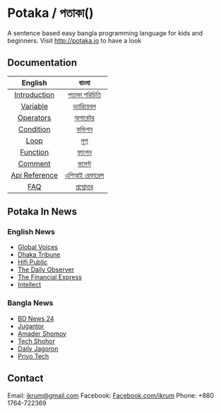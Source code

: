 # Potaka / পতাকা()
A sentence based easy bangla programming language for kids and beginners. Visit http://potaka.io to have a look

## Documentation

|    English    	|      বাংলা     	|
|:-------------:	|:--------------:	|
|  [Introduction](docs/introduction_en.md) 	|  [পতাকা পরিচিতি](docs/introduction.md) 	|
|    [Variable](docs/variable_en.md)   	|    [ভ্যারিয়েবল](docs/variable.md)   	|
|   [Operators](docs/operators_en.md)   	|     [অপারেটর](docs/operators.md)    	|
|   [Condition](docs/condition_en.md)   	|     [কন্ডিশন](docs/condition.md)     	|
|      [Loop](docs/loop_en.md)     	|       [লুপ](docs/loop.md)       	|
|    [Function](docs/function_en.md)   	|      [ফাংশন](docs/function.md)     	|
|    [Comment](docs/comment_en.md)    	|      [কমেন্ট](docs/comment.md)     	|
| [Api Reference](docs/api_reference_en.md) 	| [এপিআই রেফারেন্স](docs/api_reference.md) 	|
|      [FAQ](docs/faq_en.md)      	|    [প্রশ্নোত্তর](docs/faq.md)   	|

## Potaka In News
### English News
  * [Global Voices](https://globalvoices.org/2016/08/30/theres-finally-a-programming-language-in-bengali-script-thanks-to-potaka/)
  * [Dhaka Tribune](http://www.dhakatribune.com/feature/tech/2016/08/20/bangla-programming-language-potaka-launched/)
  * [Hifi Public](http://hifipublic.com/2016/08/22/potaka-first-bangla-programming-language/)
  * [The Daily Observer](http://www.observerbd.com/details.php?id=30803)
  * [The Financial Express](http://www.thefinancialexpress-bd.com/2016/08/31/44160/POTAKA,-Bangla-programming-language-launched)
  * [Intellect](http://www.intellect.com.bd/details/515/potaka-the-first-bangla-programming-language)

### Bangla News
  * [BD News 24](http://bangla.bdnews24.com/tech/article1203516.bdnews)
  * [Jugantor](http://www.jugantor.com/online/it-world/2016/08/22/22889/বাংলায়-প্রোগ্রামিং-ভাষা-‘পতাকা’)
  * [Amader Shomoy](http://www.dainikamadershomoy.com/todays-paper/features/technology-time/32993/প্রোগ্রামিং-লিখি-বাংলা-ভাষায়)
  * [Tech Shohor](http://techshohor.com/news/66417)
  * [Daily Jagoron](http://dailyjagoran.com/scitech/bangla-programming-language-launched/)
  * [Priyo Tech](http://tech.priyo.com/news/2016/8/21/32938-%E0%A6%AC%E0%A6%BE%E0%A6%82%E0%A6%B2%E0%A6%BE-%E0%A6%AD%E0%A6%BE%E0%A6%B7%E0%A6%BE%E0%A7%9F-%E0%A6%AA%E0%A7%8D%E0%A6%B0%E0%A7%8B%E0%A6%97%E0%A7%8D%E0%A6%B0%E0%A6%BE%E0%A6%AE%E0%A6%BF%E0%A6%82-%E0%A6%95%E0%A6%B0%E0%A6%BE-%E0%A6%AF%E0%A6%BE%E0%A6%AC%E0%A7%87-%E0%A6%AA%E0%A6%A4%E0%A6%BE%E0%A6%95%E0%A6%BE%E0%A7%9F)

## Contact
Email: [ikrum@gmail.com](#)
Facebook: [Facebook.com/ikrum](http://facebook.com/ikrum)
Phone: +880 1764-722369
